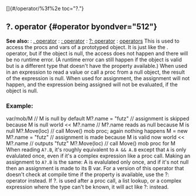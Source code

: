 []{#/operator/%3f%2e toc="?."}
  ## ?. operator {#operator byondver="512"}
  **See also:**
  :   [. operator](ref/operator/%2e)
  :   [: operator](ref/operator/:)
  :   [?: operator](ref/operator/%3f:)
  :   [operators](ref/operator)
  This is used to access the procs and vars of a prototyped object. It is
  just like the . operator, but if the object is null, the access does not
  happen and there will be no runtime error. (A runtime error can still
  happen if the object is valid but is a different type that doesn\'t have
  the property available.)
  When used in an expression to read a value or call a proc from a null
  object, the result of the expression is null. When used for assignment,
  the assignment will not happen, and the expression being assigned will
  not be evaluated, if the object is null.
  ### Example:
  var/mob/M // M is null by default M?.name = \"futz\" // assignment is
  skipped because M is null world \<\< M?.name // M?.name reads as null
  because M is null M?.Move(loc) // call Move() mob proc; again nothing
  happens M = new M?.name = \"futz\" // assignment is made because M is
  valid now world \<\< M?.name // outputs \"futz\" M?.Move(loc) // call
  Move() mob proc for M
  When reading `A?.B`, it\'s roughly equivalent to `A && A.B` except that
  `A` is only evalulated once, even if it\'s a complex expression like a
  proc call. Making an assignment to `A?.B` is the same: A is evalulated
  only once, and if it\'s not null then an assignment is made to its B
  var.
  For a version of this operator that doesn\'t check at compile time if
  the property is available, use the ?: operator instead.
  If ?. is used after a proc call, a list lookup, or a complex expression
  where the type can\'t be known, it will act like ?: instead.
